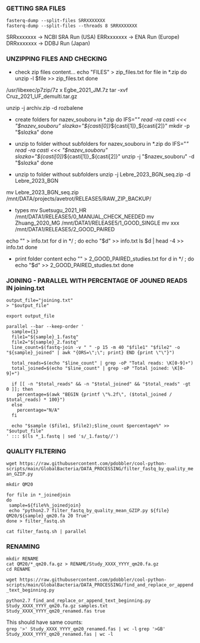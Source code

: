 ### GETTING SRA FILES

`fasterq-dump --split-files SRRXXXXXXX`  
`fasterq-dump --split-files --threads 8 SRRXXXXXXX`  

SRRxxxxxxx → NCBI SRA Run (USA)
ERRxxxxxxx → ENA Run (Europe)
DRRxxxxxxx → DDBJ Run (Japan)

### UNZIPPING FILES AND CHECKING

- check zip files content...
echo "FILES" > zip_files.txt
for file in *.zip
do
 unzip -l $file >> zip_files.txt
done

/usr/libexec/p7zip/7z x Egbe_2021_JM.7z
tar -xvf Cruz_2021_UF_demulti.tar.gz

unzip -j archiv.zip -d rozbalene

- create folders
for nazev_souboru in *.zip
do
 IFS="_" read -ra casti <<< "$nazev_souboru"
 slozka="${casti[0]}_${casti[1]}_${casti[2]}"
 mkdir -p "$slozka"
done

- unzip to folder without subfolders
for nazev_souboru in *.zip
do
 IFS="_" read -ra casti <<< "$nazev_souboru"
 slozka="${casti[0]}_${casti[1]}_${casti[2]}"
 unzip -j "$nazev_souboru" -d "$slozka"
done

- unzip to folder without subfolders
unzip -j Lebre_2023_BGN_seq.zip -d Lebre_2023_BGN


mv Lebre_2023_BGN_seq.zip /mnt/DATA/projects/avetrot/RELEASE5/RAW_ZIP_BACKUP/

- types
mv Suetsugu_2021_HR /mnt/DATA1/RELEASE5/0_MANUAL_CHECK_NEEDED
mv Zhuang_2020_MG /mnt/DATA1/RELEASE5/1_GOOD_SINGLE
mv xxx /mnt/DATA1/RELEASE5/2_GOOD_PAIRED

echo "" > info.txt
for d in */ ; do
    echo "$d" >> info.txt
    ls $d | head -4 >> info.txt
done


- print folder content
echo "" > 2_GOOD_PAIRED_studies.txt
for d in */ ; do
    echo "$d" >> 2_GOOD_PAIRED_studies.txt
done

### JOINING - PARALLEL WITH PERCENTAGE OF JOUNED READS IN joining.txt

```
output_file="joining.txt"
> "$output_file"

export output_file

parallel --bar --keep-order '
  sample={1}
  file1="${sample}_1.fastq"
  file2="${sample}_2.fastq"
  line_count=$(fastq-join -v " " -p 15 -m 40 "$file1" "$file2" -o "${sample}_joined" | awk "{ORS=\";\"; print} END {print \"\"}")

  total_reads=$(echo "$line_count" | grep -oP "Total reads: \K[0-9]+")
  total_joined=$(echo "$line_count" | grep -oP "Total joined: \K[0-9]+")

  if [[ -n "$total_reads" && -n "$total_joined" && "$total_reads" -gt 0 ]]; then
    percentage=$(awk "BEGIN {printf \"%.2f\", ($total_joined / $total_reads) * 100}")
  else
    percentage="N/A"
  fi

  echo "$sample ($file1, $file2);$line_count $percentage%" >> "$output_file"
' ::: $(ls *_1.fastq | sed 's/_1.fastq//')

```

### QUALITY FILTERING

`wget https://raw.githubusercontent.com/pdobbler/cool-python-scripts/main/GlobalBacteria/DATA_PROCESSING/filter_fastq_by_quality_mean_GZIP.py`

```
mkdir QM20

for file in *_joinedjoin
do
 sample=${file%%_joinedjoin}
 echo "python2.7 filter_fastq_by_quality_mean_GZIP.py ${file} QM20/${sample}_qm20.fa 20 True"
done > filter_fastq.sh

cat filter_fastq.sh | parallel
```

### RENAMING

```
mkdir RENAME
cat QM20/*_qm20.fa.gz > RENAME/Study_XXXX_YYYY_qm20.fa.gz
cd RENAME
```

`wget https://raw.githubusercontent.com/pdobbler/cool-python-scripts/main/GlobalBacteria/DATA_PROCESSING/find_and_replace_or_append_text_beginning.py`

`python2.7 find_and_replace_or_append_text_beginning.py Study_XXXX_YYYY_qm20.fa.gz samples.txt Study_XXXX_YYYY_qm20_renamed.fas true`

This should have same counts:  
`grep '>' Study_XXXX_YYYY_qm20_renamed.fas | wc -l`
`grep '>GB' Study_XXXX_YYYY_qm20_renamed.fas | wc -l`

